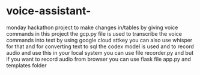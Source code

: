 # voice-assistant-
monday hackathon project to make changes in/tables by giving voice commands
in this project the gcp.py file is used to transcribe the voice commands into text by using google cloud sttkey you can also use whisper for that
and for  converting text to  sql  the codex model is used and to record audio and use this in your local system you can use file recorder.py 
and but if you want to record audio from browser you can use flask file app.py and templates folder
